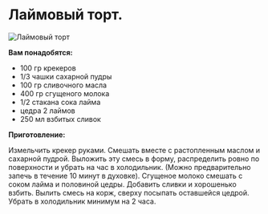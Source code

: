 # Лаймовый торт.
![Лаймовый торт](/images/Kulinar/Desert/tort_laym.jpg 'Лаймовый торт')

**Вам понадобятся:**

- 100 гр крекеров
- 1/3 чашки сахарной пудры
- 100 гр сливочного масла
- 400 гр сгущеного молока
- 1/2 стакана сока лайма
- цедра 2 лаймов
- 250 мл взбитых сливок

**Приготовление:**

Измельчить крекер руками. Смешать вместе с растопленным маслом и сахарной пудрой. Выложить эту смесь в форму, распределить ровно по поверхности и убрать на час в холодильник. (Можно предварительно запечь в течение 10 минут в духовке). Сгущеное молоко смешать с соком лайма и половиной цедры. Добавить сливки и хорошенько взбить. Вылить смесь на корж, сверху посыпать оставшейся цедрой. Убрать в холодильник минимум на 2 часа.
